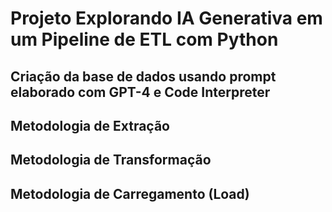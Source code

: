 # Projeto Explorando IA Generativa em um Pipeline de ETL com Python
## Criação da base de dados usando prompt elaborado com GPT-4 e Code Interpreter



## Metodologia de Extração



## Metodologia de Transformação



## Metodologia de Carregamento (Load)



